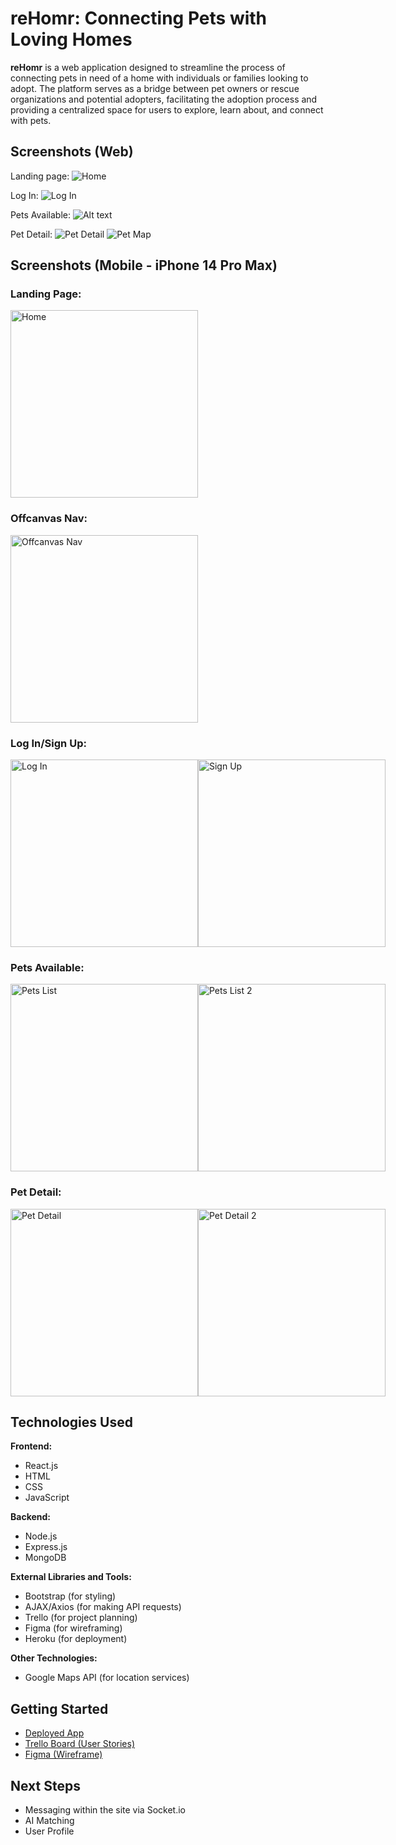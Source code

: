 # reHomr: Connecting Pets with Loving Homes

**reHomr** is a web application designed to streamline the process of connecting pets in need of a home with individuals or families looking to adopt. The platform serves as a bridge between pet owners or rescue organizations and potential adopters, facilitating the adoption process and providing a centralized space for users to explore, learn about, and connect with pets.

## Screenshots (Web)

Landing page:
![Home](public/images/web-screenshots/home.png)

Log In:
![Log In](public/images/web-screenshots/login.png)

Pets Available:
![Alt text](public/images/web-screenshots/pets-available.png)

Pet Detail:
![Pet Detail](public/images/web-screenshots/pet-detail.png)
![Pet Map](public/images/web-screenshots/map.png)

## Screenshots (Mobile - iPhone 14 Pro Max)

### Landing Page:
<img src="public/images/mobile-screenshots/mobile-home.png" alt="Home" width="300" />

### Offcanvas Nav:
<img src="public/images/mobile-screenshots/mobile-nav.png" alt="Offcanvas Nav" width="300" />

### Log In/Sign Up:
<div style="display: flex; justify-content: space-between;">
  <img src="public/images/mobile-screenshots/mobile-login.png" alt="Log In" width="300" />
  <img src="public/images/mobile-screenshots/mobile-signup.png" alt="Sign Up" width="300" />
</div>

### Pets Available:
<div style="display: flex; justify-content: space-between;">
  <img src="public/images/mobile-screenshots/mobile-pets-available.png" alt="Pets List" width="300" />
  <img src="public/images/mobile-screenshots/mobile-pets-available2.png" alt="Pets List 2" width="300" />
</div>

### Pet Detail:
<div style="display: flex; justify-content: space-between;">
  <img src="public/images/mobile-screenshots/mobile-pet-detail.png" alt="Pet Detail" width="300" />
  <img src="public/images/mobile-screenshots/mobile-pet-detail2.png" alt="Pet Detail 2" width="300" />
</div>

## Technologies Used

**Frontend:**
  - React.js
  - HTML
  - CSS
  - JavaScript

**Backend:**
  - Node.js
  - Express.js
  - MongoDB

**External Libraries and Tools:**
  - Bootstrap (for styling)
  - AJAX/Axios (for making API requests)
  - Trello (for project planning)
  - Figma (for wireframing)
  - Heroku (for deployment)

**Other Technologies:**
  - Google Maps API (for location services)

## Getting Started

- [Deployed App](https://rehomr-58ea4d4dc5ca.herokuapp.com/)
- [Trello Board (User Stories)](https://trello.com/b/1KqPHOwD/sei-rehomr)
- [Figma (Wireframe)](https://www.figma.com/file/byk6manLr3uQvMmUZE5Erb/Project-4---reHomr?type=whiteboard&node-id=0-1&t=wFD32hGv2cRPDrVK-0)

## Next Steps
- Messaging within the site via Socket.io
- AI Matching
- User Profile


